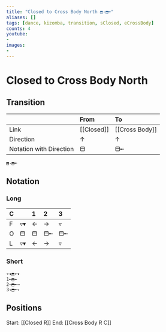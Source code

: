 ```yaml
---
title: "Closed to Cross Body North ⬒-⬒╾"
aliases: [] 
tags: [dance, kizomba, transition, sClosed, eCrossBody]
counts: 4
youtube:
- 
images:
-
---
```


# Closed to Cross Body North
## Transition
|                         | From | To   |
| :----------------------- | :---- | :---- |
| Link                    | [[Closed]] | [[Cross Body]] |
| Direction               |   ↑   |   ↑   |
| Notation with Direction |  ⬒    |    ⬒╾  |

```
⬒-⬒╾
``` 

## Notation
### Long

| C   |     | 1   | 2   | 3   |
| :--- | :--- | :--- | :--- | :--- |
| F   | ▿▾  | ←   | →   | ▿   |
| O   | ⬒   | ⬒   | ⬒╾  | ⬒╾  |
| L   | ▿▾  | ←   | →   | ▿   |

### Short
```
▿▾⬒▿▾
1←⬒←
2→⬒╾→
3▿⬒╾▿
```

## Positions
Start: [[Closed R]]
End: [[Cross Body R C]]